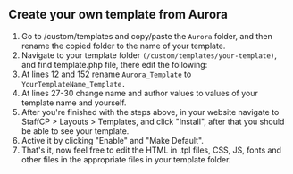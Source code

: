 ## Create your own template from Aurora
1. Go to /custom/templates and copy/paste the `Aurora` folder, and then rename the copied folder to the name of your template.
2. Navigate to your template folder `(/custom/templates/your-template)`, and find template.php file, there edit the following:
3. At lines 12 and 152 rename `Aurora_Template` to `YourTemplateName_Template.`
4. At lines 27-30 change name and author values to values of your template name and yourself.
5. After you're finished with the steps above, in your website navigate to StaffCP > Layouts > Templates, and click "Install", after that you should be able to see your template.
6. Active it by clicking "Enable" and "Make Default".
7. That's it, now feel free to edit the HTML in .tpl files, CSS, JS, fonts and other files in the appropriate files in your template folder.
